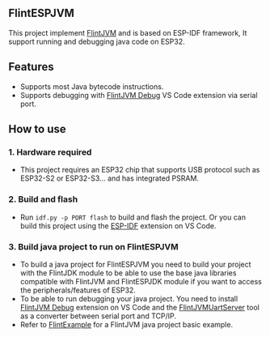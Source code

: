 ## FlintESPJVM
This project implement [FlintJVM](https://github.com/FlintVN/FlintJVM) and is based on ESP-IDF framework, It support running and debugging java code on ESP32.
## Features
- Supports most Java bytecode instructions.
- Supports debugging with [FlintJVM Debug](https://marketplace.visualstudio.com/items?itemName=ElectricThanhTung.flintjvm-debugger) VS Code extension via serial port.
## How to use
### 1. Hardware required
- This project requires an ESP32 chip that supports USB protocol such as ESP32-S2 or ESP32-S3... and has integrated PSRAM.
### 2. Build and flash
- Run `idf.py -p PORT flash` to build and flash the project. Or you can build this project using the [ESP-IDF](https://marketplace.visualstudio.com/items?itemName=espressif.esp-idf-extension) extension on VS Code.
### 3. Build java project to run on FlintESPJVM
- To build a java project for FlintESPJVM you need to build your project with the FlintJDK module to be able to use the base java libraries compatible with FlintJVM and FlintESPJDK module if you want to access the peripherals/features of ESP32.
- To be able to run debugging your java project. You need to install [FlintJVM Debug](https://marketplace.visualstudio.com/items?itemName=ElectricThanhTung.flintjvm-debugger) extension on VS Code and the [FlintJVMUartServer](https://github.com/FlintVN/FlintTool/tree/master/UARTServer) tool as a converter between serial port and TCP/IP.
- Refer to [FlintExample](https://github.com/FlintVN/FlintExample) for a FlintJVM java project basic example.